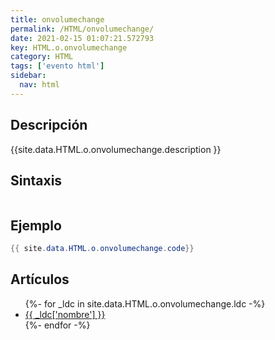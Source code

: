 ```yaml
---
title: onvolumechange
permalink: /HTML/onvolumechange/
date: 2021-02-15 01:07:21.572793
key: HTML.o.onvolumechange
category: HTML
tags: ['evento html']
sidebar: 
  nav: html
---
```


## Descripción
{{site.data.HTML.o.onvolumechange.description }}

## Sintaxis
~~~html
~~~

## Ejemplo
~~~java
{{ site.data.HTML.o.onvolumechange.code}}
~~~

## Artículos
<ul>
{%- for _ldc in site.data.HTML.o.onvolumechange.ldc -%}
   <li>
       <a href="{{_ldc['url'] }}">{{ _ldc['nombre'] }}</a>
   </li>
{%- endfor -%}
</ul>

